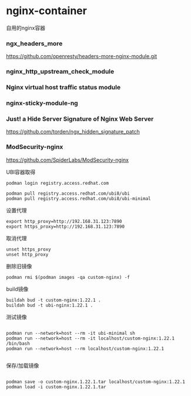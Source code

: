 # nginx-container
自用的nginx容器

### ngx_headers_more
https://github.com/openresty/headers-more-nginx-module.git

### nginx_http_upstream_check_module 

### Nginx virtual host traffic status module

### nginx-sticky-module-ng

### Just! a Hide Server Signature of Nginx Web Server

https://github.com/torden/ngx_hidden_signature_patch

### ModSecurity-nginx

https://github.com/SpiderLabs/ModSecurity-nginx


UBI容器取得
```
podman login registry.access.redhat.com

podman pull registry.access.redhat.com/ubi8/ubi
podman pull registry.access.redhat.com/ubi8/ubi-minimal
```

设置代理
```
export http_proxy=http://192.168.31.123:7890
export https_proxy=http://192.168.31.123:7890
```

取消代理
```
unset https_proxy
unset http_proxy
```

删除旧镜像
```
podman rmi $(podman images -qa custom-nginx) -f
```

build镜像
```
buildah bud -t custom-nginx:1.22.1 .
buildah bud -t ubi-nginx:1.22.1 .
```

测试镜像
```

podman run --network=host --rm -it ubi-minimal sh
podman run --network=host --rm -it localhost/custom-nginx:1.22.1 /bin/bash
podman run --network=host --rm localhost/custom-nginx:1.22.1


```

保存/加载镜像
```

podman save -o custom-nginx.1.22.1.tar localhost/custom-nginx:1.22.1
podman load -i custom-nginx.1.22.1.tar

```


